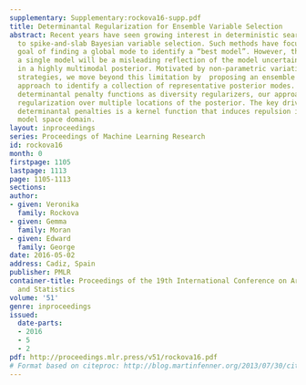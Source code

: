 ```yaml
---
supplementary: Supplementary:rockova16-supp.pdf
title: Determinantal Regularization for Ensemble Variable Selection
abstract: Recent years have seen growing interest in deterministic search approaches
  to spike-and-slab Bayesian variable selection. Such methods have focused on the
  goal of finding a global mode to identify a “best model”. However, the report of
  a single model will be a misleading reflection of the model uncertainty inherent
  in a highly multimodal posterior. Motivated by non-parametric variational Bayes
  strategies, we move beyond this limitation by  proposing an ensemble optimization
  approach to identify a collection of representative posterior modes. By deploying
  determinantal penalty functions as diversity regularizers, our approach performs
  regularization over multiple locations of the posterior. The key driver of these
  determinantal penalties is a kernel function that induces repulsion in the latent
  model space domain.
layout: inproceedings
series: Proceedings of Machine Learning Research
id: rockova16
month: 0
firstpage: 1105
lastpage: 1113
page: 1105-1113
sections: 
author:
- given: Veronika
  family: Rockova
- given: Gemma
  family: Moran
- given: Edward
  family: George
date: 2016-05-02
address: Cadiz, Spain
publisher: PMLR
container-title: Proceedings of the 19th International Conference on Artificial Intelligence
  and Statistics
volume: '51'
genre: inproceedings
issued:
  date-parts:
  - 2016
  - 5
  - 2
pdf: http://proceedings.mlr.press/v51/rockova16.pdf
# Format based on citeproc: http://blog.martinfenner.org/2013/07/30/citeproc-yaml-for-bibliographies/
---
```

